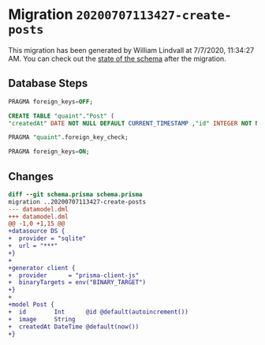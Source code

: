 # Migration `20200707113427-create-posts`

This migration has been generated by William Lindvall at 7/7/2020, 11:34:27 AM.
You can check out the [state of the schema](./schema.prisma) after the migration.

## Database Steps

```sql
PRAGMA foreign_keys=OFF;

CREATE TABLE "quaint"."Post" (
"createdAt" DATE NOT NULL DEFAULT CURRENT_TIMESTAMP ,"id" INTEGER NOT NULL  PRIMARY KEY AUTOINCREMENT,"image" TEXT NOT NULL  )

PRAGMA "quaint".foreign_key_check;

PRAGMA foreign_keys=ON;
```

## Changes

```diff
diff --git schema.prisma schema.prisma
migration ..20200707113427-create-posts
--- datamodel.dml
+++ datamodel.dml
@@ -1,0 +1,15 @@
+datasource DS {
+  provider = "sqlite"
+  url = "***"
+}
+
+generator client {
+  provider      = "prisma-client-js"
+  binaryTargets = env("BINARY_TARGET")
+}
+
+model Post {
+  id        Int      @id @default(autoincrement())
+  image     String
+  createdAt DateTime @default(now())
+}
```


